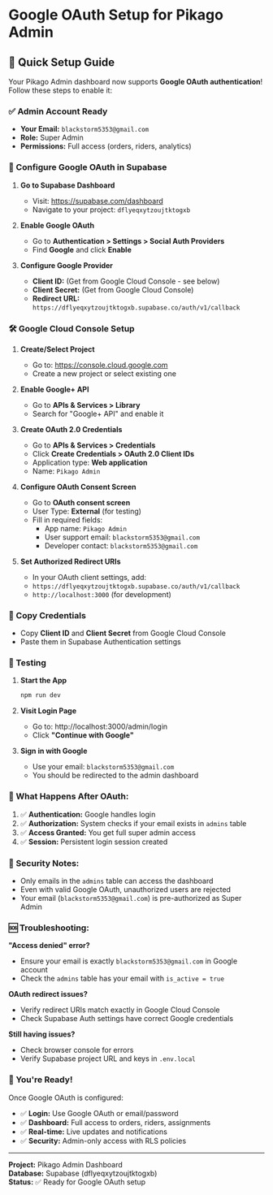 # Google OAuth Setup for Pikago Admin

## 🚀 Quick Setup Guide

Your Pikago Admin dashboard now supports **Google OAuth authentication**! Follow these steps to enable it:

### ✅ Admin Account Ready
- **Your Email:** `blackstorm5353@gmail.com`  
- **Role:** Super Admin  
- **Permissions:** Full access (orders, riders, analytics)

### 🔧 Configure Google OAuth in Supabase

1. **Go to Supabase Dashboard**
   - Visit: https://supabase.com/dashboard
   - Navigate to your project: `dflyeqxytzoujtktogxb`

2. **Enable Google OAuth**
   - Go to **Authentication > Settings > Social Auth Providers**
   - Find **Google** and click **Enable**

3. **Configure Google Provider**
   - **Client ID:** (Get from Google Cloud Console - see below)
   - **Client Secret:** (Get from Google Cloud Console)
   - **Redirect URL:** `https://dflyeqxytzoujtktogxb.supabase.co/auth/v1/callback`

### 🛠️ Google Cloud Console Setup

1. **Create/Select Project**
   - Go to: https://console.cloud.google.com
   - Create a new project or select existing one

2. **Enable Google+ API**
   - Go to **APIs & Services > Library**
   - Search for "Google+ API" and enable it

3. **Create OAuth 2.0 Credentials**
   - Go to **APIs & Services > Credentials**
   - Click **Create Credentials > OAuth 2.0 Client IDs**
   - Application type: **Web application**
   - Name: `Pikago Admin`

4. **Configure OAuth Consent Screen**
   - Go to **OAuth consent screen**
   - User Type: **External** (for testing)
   - Fill in required fields:
     - App name: `Pikago Admin`
     - User support email: `blackstorm5353@gmail.com`
     - Developer contact: `blackstorm5353@gmail.com`

5. **Set Authorized Redirect URIs**
   - In your OAuth client settings, add:
   - `https://dflyeqxytzoujtktogxb.supabase.co/auth/v1/callback`
   - `http://localhost:3000` (for development)

### 🔐 Copy Credentials
- Copy **Client ID** and **Client Secret** from Google Cloud Console
- Paste them in Supabase Authentication settings

### 🧪 Testing

1. **Start the App**
   ```bash
   npm run dev
   ```

2. **Visit Login Page**
   - Go to: http://localhost:3000/admin/login
   - Click **"Continue with Google"**

3. **Sign in with Google**
   - Use your email: `blackstorm5353@gmail.com`
   - You should be redirected to the admin dashboard

### 🎯 What Happens After OAuth:

1. ✅ **Authentication:** Google handles login
2. ✅ **Authorization:** System checks if your email exists in `admins` table
3. ✅ **Access Granted:** You get full super admin access
4. ✅ **Session:** Persistent login session created

### 🚨 Security Notes:

- Only emails in the `admins` table can access the dashboard
- Even with valid Google OAuth, unauthorized users are rejected
- Your email (`blackstorm5353@gmail.com`) is pre-authorized as Super Admin

### 🆘 Troubleshooting:

**"Access denied" error?**
- Ensure your email is exactly `blackstorm5353@gmail.com` in Google account
- Check the `admins` table has your email with `is_active = true`

**OAuth redirect issues?**
- Verify redirect URIs match exactly in Google Cloud Console
- Check Supabase Auth settings have correct Google credentials

**Still having issues?**
- Check browser console for errors
- Verify Supabase project URL and keys in `.env.local`

### 🎉 You're Ready!

Once Google OAuth is configured:
- ✅ **Login:** Use Google OAuth or email/password
- ✅ **Dashboard:** Full access to orders, riders, assignments
- ✅ **Real-time:** Live updates and notifications
- ✅ **Security:** Admin-only access with RLS policies

---

**Project:** Pikago Admin Dashboard  
**Database:** Supabase (dflyeqxytzoujtktogxb)  
**Status:** ✅ Ready for Google OAuth setup
